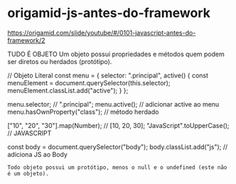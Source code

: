 # origamid-js-antes-do-framework

https://origamid.com/slide/youtube/#/0101-javascript-antes-do-framework/2

TUDO É OBJETO
Um objeto possui propriedades e métodos quem podem ser diretos ou herdados (protótipo).

// Objeto Literal
const menu = {
selector: ".principal",
active() {
const menuElement = document.querySelector(this.selector);
menuElement.classList.add("active");
}
};

menu.selector; // ".principal";
menu.active(); // adicionar active ao menu
menu.hasOwnProperty("class"); // método herdado

["10", "20", "30"].map(Number); // [10, 20, 30];
"JavaScript".toUpperCase(); // JAVASCRIPT

const body = document.querySelector("body");
body.classList.add("js"); // adiciona JS ao Body

    Todo objeto possui um protótipo, menos o null e o undefined (este não é um objeto).
